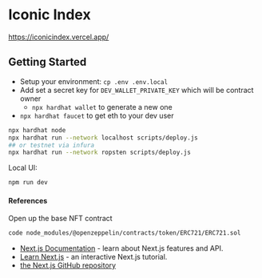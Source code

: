 # Iconic Index
https://iconicindex.vercel.app/

## Getting Started
- Setup your environment: `cp .env .env.local`
- Add set a secret key for `DEV_WALLET_PRIVATE_KEY` which will be contract owner
  - `npx hardhat wallet` to generate a new one
- `npx hardhat faucet` to get eth to your dev user

```bash
npx hardhat node
npx hardhat run --network localhost scripts/deploy.js
## or testnet via infura
npx hardhat run --network ropsten scripts/deploy.js
```

Local UI:
```bash
npm run dev
```

#### References
Open up the base NFT contract
```bash
code node_modules/@openzeppelin/contracts/token/ERC721/ERC721.sol
```

- [Next.js Documentation](https://nextjs.org/docs) - learn about Next.js features and API.
- [Learn Next.js](https://nextjs.org/learn) - an interactive Next.js tutorial.
- [the Next.js GitHub repository](https://github.com/vercel/next.js/) 